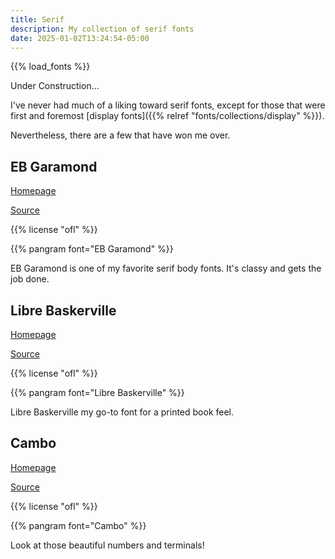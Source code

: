 ```yaml
---
title: Serif
description: My collection of serif fonts
date: 2025-01-02T13:24:54-05:00
---
```


{{% load_fonts %}}

<p class="secondary">Under Construction...</p>

I've never had much of a liking toward serif fonts, except for those that were
first and foremost [display fonts]({{% relref "fonts/collections/display" %}}).

Nevertheless, there are a few that have won me over.

## EB Garamond

[Homepage](https://googlefonts.github.io/ebgaramond-specimen)

[Source](https://github.com/octaviopardo/EBGaramond12)

{{% license "ofl" %}}

{{% pangram font="EB Garamond" %}}

EB Garamond is one of my favorite serif body fonts. It's classy and gets the job done.

## Libre Baskerville

[Homepage](https://impallari.com/revivals/baskerville)

[Source](https://github.com/impallari/Libre-Baskerville)

{{% license "ofl" %}}

{{% pangram font="Libre Baskerville" %}}

Libre Baskerville my go-to font for a printed book feel.

## Cambo

[Homepage](https://www.huertatipografica.com/en/fonts/cambo-ht)

[Source](https://github.com/google/fonts/tree/main/ofl/cambo)

{{% license "ofl" %}}

{{% pangram font="Cambo" %}}

Look at those beautiful numbers and terminals!
